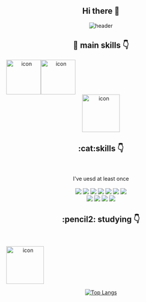 
<div align="center">
<h2> Hi there 👋 </h2>

<!--
**mayo516/mayo516** is a ✨ _special_ ✨ repository because its `README.md` (this file) appears on your GitHub profile.

Here are some ideas to get you started:

- 🔭 I’m currently working on ...
- 🌱 I’m currently learning ...
- 👯 I’m looking to collaborate on ...
- 🤔 I’m looking for help with ...
- 💬 Ask me about ...
- 📫 How to reach me: ...
- 😄 Pronouns: ...
- ⚡ Fun fact: ...
-->

![header](https://capsule-render.vercel.app/api?type=waving&text=%20Hello!&fontColor=ffffff%20&height=300&fontSize=100&color=auto)


 <h2> 🤖 main skills 👇</h2>

<div style="display: flex; align-items: flex-start;"><img src="https://techstack-generator.vercel.app/js-icon.svg" alt="icon" width="92" height="92" /><img src="https://techstack-generator.vercel.app/github-icon.svg" alt="icon" width="92" height="92" /></div>
<img src="https://techstack-generator.vercel.app/react-icon.svg" alt="icon" width="100" height="100" />
 <h2> :cat:skills 👇</h2>
 <br><br>
 I've uesd at least once
 <br><br>
<img src="https://img.shields.io/badge/HTML5-E34F26?style=flat-square&logo=HTML5&logoColor=E34F26"/> 
<img src="https://img.shields.io/badge/CSS3-1572B6?style=flat-square&logo=CSS&logoColor=1572B6"/>
<img src="https://img.shields.io/badge/JavaScript-F7DF1E?style=flat-square&logo=JavaScript&logoColor=white"/>
<img src="https://img.shields.io/badge/Sass-CC6699?style=flat-square&logo=simpleicons=Sass&logoColor=white"/>
<img src="https://img.shields.io/badge/Tailwind CSS-06B6D4?style=flat-square&logo=simpleicons=Tailwind CSS&logoColor=white"/>
<img src="https://img.shields.io/badge/Bootstrap-7952B3?style=flat-square&logo=simpleicons=Bootstrap&logoColor=white"/>
 <img src="https://img.shields.io/badge/Jest-C21325?style=flat-square&logo=Jest&logoColor=white"/>
  <br>
  <img src="https://img.shields.io/badge/Redux-764ABC?style=flat-square&logo=Redux&logoColor=white"/>
 <img src="https://img.shields.io/badge/React-61DAFB?style=flat-square&logo=React&logoColor=black"/>
  <img src="https://img.shields.io/badge/TypeScript-3178C6?style=flat-square&logo=TypeScript&logoColor=white"/>
 <img src="https://img.shields.io/badge/styled-components-DB7093?style=flat-square&logo=styled-components&logoColor=white"/>
  <h2> :pencil2: studying  👇</h2> <br><br>

<div style="display: flex; align-items: flex-start;"><img src="https://techstack-generator.vercel.app/ts-icon.svg" alt="icon" width="100" height="100" /></div>

[![Top Langs](https://github-readme-stats.vercel.app/api/top-langs/?username=mayo516)](https://github.com/mayo516/github-readme-stats)
  
</div>
